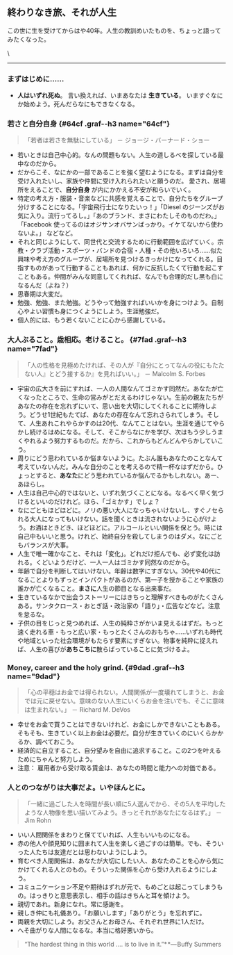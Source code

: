 終わりなき旅、それが人生
-------------------------

この世に生を受けてからはや40年。人生の教訓めいたものを、ちょっと語ってみたくなった。

\

* * * * *

### まずはじめに……

-   **人はいずれ死ぬ**。 言い換えれば、いまあなたは **生きている**。 いますぐなにか始めよう。死んだらなにもできなくなる。

### 若さと自分自身 {#64cf .graf--h3 name="64cf"}

> 「若者は若さを無駄にしている」 － ジョージ・バーナード・ショー

-   若いときは自己中心的。なんの問題もない。人生の道しるべを探している最中なのだから。
-   だからこそ、なにかの一部であることを強く望むようになる。まずは自分を受け入れたいし、家族や仲間に受け入れられたいと願うのだ。 愛され、居場所をえることで、**自分自身** が内にかかえる不安が和らいでいく。
-   特定の考え方・服装・音楽などに共感を覚えることで、自分たちをグループ分けすることになる。「宇宙飛行士になりたいっ！」「Diesel のジーンズがお気に入り。流行ってるし。」「あのブランド、まさにわたしそのものだわ。」「Facebook 使ってるのはオジサンオバサンばっかり。イケてないから使わないよ。」 などなど。
-   それと同じようにして、同世代と交流するために行動範囲を広げていく。宗教・クラブ活動・スポーツ・バンドの合宿・人種・その他いろいろ……似た興味や考え方のグループが、居場所を見つけるきっかけになってくれる。目指すものがあって行動することもあれば、何かに反抗したくて行動を起こすこともある。仲間がみんな同意してくれれば、なんでも合理的だし黒も白になるんだ（よね？）
-   思春期は大変だ。
-   勉強、勉強、また勉強。どうやって勉強すればいいかを身につけよう。自制心やよい習慣も身につくようにしよう。生涯勉強だ。
-   個人的には、もう若くないことに心から感謝している。

### 大人ぶること。歳相応。老けること。 {#7fad .graf--h3 name="7fad"}

> 「人の性格を見極めたければ、その人が『自分にとってなんの役にもたたない人』とどう接するか』を見ればいい。」 － Malcolm S. Forbes

-   宇宙の広大さを前にすれば、一人の人間なんてゴミかす同然だ。あなたが亡くなったところで、生命の営みがとだえるわけじゃない。生前の親友たちがあなたの存在を忘れずにいて、思い出を大切にしてくれることに期待しよう。どうせ1世紀もたてば、あなたの存在なんて忘れさられてしまう。そして、人生あれこれやらかすのは20代、なんてことはない。生涯を通じてやらかし続けるはめになる。そして、そこからなにかを学び、次はもう少しうまくやれるよう努力するものだ。だから、これからもどんどんやらかしていこう。 
-   周りにどう思われているか悩まないように。たぶん誰もあなたのことなんて考えていないんだ。みんな自分のことを考えるので精一杯なはずだから。ひょっとすると、**あなた**にどう思われているか悩んでるかもしれない。あー、あほらし。
-   人生は自己中心的ではないと、いずれ気づくことになる。なるべく早く気づけるといいのだけれど。ほら、「ゴミかす」でしょ？
-   なにごともほどほどに。ノリの悪い大人になっちゃいけないし、すぐノセられる大人になってもいけない。話を聞くときは流されないように心がけよう。お酒はときどき、ほどほどに。アルコールといい関係を保とう。時には自己中もいいと思う。けれど、始終自分を殺してしまうのはダメ。なにごともバランスが大事。
-   人生で唯一確かなこと、それは「変化」。どれだけ拒んでも、必ず変化は訪れる。くどいようだけど、一人一人はゴミかす同然なのだから。
-   年齢で自分を判断してはいけない。年齢は数字にすぎない。30代や40代になることよりもずっとインパクトがあるのが、第一子を授かることや家族の誰かが亡くなること。**まさに**人生の節目となる出来事だ。
-   生きているなかで出会うストーリーにはきちっと理解すべきものがたくさんある。サンタクロース・おとぎ話・政治家の「語り」・広告などなど。注意を怠るな。
-   子供の目をじっと見つめれば、人生の純粋さがかいま見えるはずだ。もっと速く走れる車・もっと広い家・もっとたくさんのおもちゃ……いずれも時代や地域といった社会環境がもたらす要素にすぎない。物事を純粋に捉えれば、人生の喜びが**あちこちに**散らばっていることに気づけるよ。

### Money, career and the holy grind. {#9dad .graf--h3 name="9dad"}

> 「心の平穏はお金では得られない。人間関係が一度壊れてしまうと、お金では元に戻せない。意味のない人生にいくらお金を注いでも、そこに意味は生まれない。」 － Richard M. DeVos

-  幸せをお金で買うことはできないけれど、お金にしかできないこともある。そもそも、生きていく以上お金は必要だ。自分が生きていくのにいくらかかるか、調べておこう。
-   経済的に自立すること、自分望みを自由に追求すること。この2つを叶えるためにちゃんと努力しよう。
-   注意： 雇用者から受け取る賃金は、あなたの時間と能力への対価である。

### 人とのつながりは大事だよ。いやほんとに。

> 「一緒に過ごした人を時間が長い順に5人選んでから、その5人を平均したような人物像を思い描いてみよう。きっとそれがあなたになるはず。」 － Jim Rohn

-   いい人間関係をまわりと保てていれば、人生もいいものになる。
-   赤の他人や顔見知りに囲まれて人生を楽しく過ごすのは簡単。でも、そういった人たちは友達だとは思わないようにしよう。
-   育むべき人間関係は、あなたが大切にしたい人、あなたのことを心から気にかけてくれる人とのもの。そういった関係を心から受け入れるようにしよう。
-   コミュニケーション不足や期待はずれが元で、もめごとは起こってしまうもの。はっきりと意思表示し、相手の話はきちんと耳を傾けよう。
-   親切であれ。新身になれ。常に感謝を。
-   親しき仲にも礼儀あり。「お願いします」「ありがとう」を忘れずに。
-   両親を大切にしよう。お父さんとお母さん、それぞれ世界に1人だけ。
-   へそ曲がりな人間になるな。本当に格好悪いから。

> “The hardest thing in this world .… is to live in it.”* *— Buffy Summers

